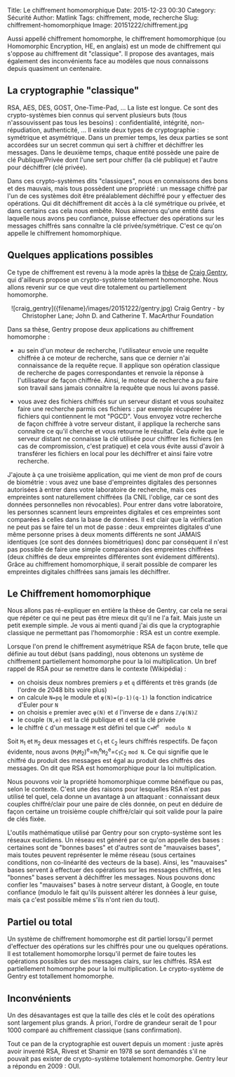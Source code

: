 Title: Le chiffrement homomorphique
Date: 2015-12-23 00:30
Category: Sécurité 
Author: Matlink
Tags: chiffrement, mode, recherche
Slug: chiffrement-homomorphique
Image: 20151222/chiffrement.jpg

Aussi appellé chiffrement homomorphe, le chiffrement homomorphique (ou Homomorphic Encryption, HE, en anglais) est un mode de chiffrement qui s'oppose au chiffrement dit "classique". Il propose des avantages, mais également des inconvénients face au modèles que nous connaissons depuis quasiment un centenaire.

La cryptographie "classique"
---------------------------
RSA, AES, DES, GOST, One-Time-Pad, ... La liste est longue. Ce sont des crypto-systèmes bien connus qui servent plusieurs buts (tous n'assouvissent pas tous les besoins) : confidentialité, intégrité, non-répudiation, authenticité, ... Il existe deux types de cryptographie : symétrique et asymétrique. Dans un premier temps, les deux parties se sont accordées sur un secret commun qui sert à chiffrer et déchiffrer les messages. Dans le deuxième temps, chaque entité possède une paire de clé Publique/Privée dont l'une sert pour chiffer (la clé publique) et l'autre pour déchiffrer (clé privée).

Dans ces crypto-systèmes dits "classiques", nous en connaissons des bons et des mauvais, mais tous possèdent une propriété : un message chiffré par l'un de ces systèmes doit être préalablement déchiffré pour y effectuer des opérations. Qui dit déchiffrement dit accès à la clé symétrique ou privée, et dans certains cas cela nous embête. Nous aimerons qu'une entité dans laquelle nous avons peu confiance, puisse effectuer des opérations sur les messages chiffrés sans connaître la clé privée/symétrique. C'est ce qu'on appelle le chiffrement homomorphique.

Quelques applications possibles
-------------------------------
Ce type de chiffrement est revenu à la mode après la [thèse](https://crypto.stanford.edu/craig/craig-thesis.pdf) de [Craig Gentry](https://en.wikipedia.org/wiki/Craig_Gentry_(computer_scientist)), qui d'ailleurs propose un crypto-système totalement homomorphe. Nous allons revenir sur ce que veut dire totalement ou partiellement homomorphe.

<center>
	<span class="figure">
		![craig_gentry]({filename}/images/20151222/gentry.jpg)
		<span class="caption">Craig Gentry - by Christopher Lane; John D. and Catherine T. MacArthur Foundation </span>
	</span>
</center>

Dans sa thèse, Gentry propose deux applications au chiffrement homomorphe : 

- au sein d'un moteur de recherche, l'utilisateur envoie une requête chiffrée à ce moteur de recherche, sans que ce dernier n'ai connaissance de la requête reçue. Il applique son opération classique de recherche de pages correspondantes et renvoie la réponse à l'utilisateur de façon chiffrée. Ainsi, le moteur de recherche a pu faire son travail sans jamais connaître la requête que nous lui avons passé.

- vous avez des fichiers chiffrés sur un serveur distant et vous souhaitez faire une recherche parmis ces fichiers : par exemple récupérer les fichiers qui contiennent le mot "PGCD". Vous envoyez votre recherche de façon chiffrée à votre serveur distant, il applique la recherche sans connaître ce qu'il cherche et vous retourne le résultat. Cela évite que le serveur distant ne connaisse la clé utilisée pour chiffrer les fichiers (en cas de compromission, c'est pratique) et cela vous évite aussi d'avoir à transférer les fichiers en local pour les déchiffrer et ainsi faire votre recherche.

J'ajoute à ça une troisième application, qui me vient de mon prof de cours de biométrie : vous avez une base d'empreintes digitales des personnes autorisées à entrer dans votre laboratoire de recherche, mais ces empreintes sont naturellement chiffrées (la CNIL l'oblige, car ce sont des données personnelles non révocables). Pour entrer dans votre laboratoire, les personnes scannent leurs empreintes digitales et ces empreintes sont comparées à celles dans la base de données. Il est clair que la vérification ne peut pas se faire tel un mot de passe : deux empreintes digitales d'une même personne prises à deux moments différents ne sont JAMAIS identiques (ce sont des données biométriques) donc par conséquent il n'est pas possible de faire une simple comparaison des empreintes chiffrées (deux chiffrés de deux empreintes différentes sont évidement différents). Grâce au chiffrement homomorphique, il serait possible de comparer les empreintes digitales chiffrées sans jamais les déchiffrer.

Le Chiffrement homomorphique
----------------------------
Nous allons pas ré-expliquer en entière la thèse de Gentry, car cela ne serai que répéter ce qui ne peut pas être mieux dit qu'il ne l'a fait. Mais juste un petit exemple simple. Je vous ai menti quand j'ai dis que la cryptographie classique ne permettant pas l'homomorphie : RSA est un contre exemple.

Lorsque l'on prend le chiffrement asymétrique RSA de façon brute, telle que définie au tout début (sans padding), nous obtenons un système de chiffrement partiellement homomorphe pour la loi multiplication. Un bref rappel de RSA pour se remettre dans le contexte (Wikipédia) : 

- on choisis deux nombres premiers `p` et `q` différents et très grands (de l'ordre de 2048 bits voire plus)
- on calcule `N=pq` le module et `φ(N)=(p-1)(q-1)` la fonction indicatrice d'Euler pour `N`
- on choisis `e` premier avec `φ(N)` et `d` l'inverse de `e` dans `ℤ/φ(N)ℤ`
- le couple `(N,e)` est la clé publique et `d` est la clé privée
- le chiffré `C` d'un message `M` est défini tel que `C=M`<sup>`e`</sup>`  modulo N`

Soit `M`<sub>1</sub> et `M`<sub>2</sub> deux messages et `C`<sub>1</sub> et `C`<sub>2</sub> leurs chiffrés respectifs. De façon évidente, nous avons (`M`<sub>1</sub>`M`<sub>2</sub>)<sup>e</sup>=`M`<sub>1</sub><sup>e</sup>`M`<sub>2</sub><sup>e</sup>=`C`<sub>1</sub>`C`<sub>2</sub>  `mod N`. Ce qui signifie que le chiffré du produit des messages est égal au produit des chiffrés des messages. On dit que RSA est homomorphique pour la loi multiplication.

Nous pouvons voir la propriété homomorphique comme bénéfique ou pas, selon le contexte. C'est une des raisons pour lesquelles RSA n'est pas utilisé tel quel, cela donne un avantage à un attaquant : connaissant deux couples chiffré/clair pour une paire de clés donnée, on peut en déduire de façon certaine un troisième couple chiffré/clair qui soit valide pour la paire de clés fixée.

L'outils mathématique utilisé par Gentry pour son crypto-système sont les réseaux euclidiens. Un réseau est généré par ce qu'on appelle des bases : certaines sont de "bonnes bases" et d'autres sont de "mauvaises bases", mais toutes peuvent représenter le même réseau (sous certaines conditions, non co-linéarité des vecteurs de la base). Ainsi, les "mauvaises" bases servent à effectuer des opérations sur les messages chiffrés, et les "bonnes" bases servent à déchiffrer les messages. Nous pouvons donc confier les "mauvaises" bases à notre serveur distant, à Google, en toute confiance (modulo le fait qu'ils puissent altérer les données à leur guise, mais ça c'est possible même s'ils n'ont rien du tout).

Partiel ou total
----------------
Un système de chiffrement homomorphe est dit partiel lorsqu'il permet d'effectuer des opérations sur les chiffrés pour une ou quelques opérations. Il est totallement homomorphe lorsqu'il permet de faire toutes les opérations possibles sur des messages clairs, sur les chiffrés. RSA est partiellement homomorphe pour la loi multiplication. Le crypto-système de Gentry est totallement homomorphe.

Inconvénients
-------------
Un des désavantages est que la taille des clés et le coût des opérations sont largement plus grands. À priori, l'ordre de grandeur serait de 1 pour 1000 comparé au chiffrement classique (sans confirmation).

Tout ce pan de la cryptographie est ouvert depuis un moment : juste après avoir inventé RSA, Rivest et Shamir en 1978 se sont demandés s'il ne pouvait pas exister de crypto-système totalement homomorphe. Gentry leur a répondu en 2009 : OUI.
